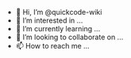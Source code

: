 - 👋 Hi, I’m @quickcode-wiki
- 👀 I’m interested in ...
- 🌱 I’m currently learning ...
- 💞️ I’m looking to collaborate on ...
- 📫 How to reach me ...

<!---
quickcode-wiki/quickcode-wiki is a ✨ special ✨ repository because its `README.md` (this file) appears on your GitHub profile.
You can click the Preview link to take a look at your changes.
--->

